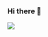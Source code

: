 ### Hi there 👋
<html>
<head>
<head/>
<body>
<a href="https://visitcount.itsvg.in">
  <img src="https://visitcount.itsvg.in/api?id=arqam365&label=Profile%20Views&color=8&icon=5&pretty=false" />
</a>
<body/>
<html/>
